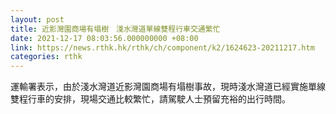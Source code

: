 ```yaml
---
layout: post
title: 近影灣園商場有塌樹　淺水灣道單線雙程行車交通繁忙
date: 2021-12-17 08:03:56.000000000 +08:00
link: https://news.rthk.hk/rthk/ch/component/k2/1624623-20211217.htm
categories: rthk
---
```


運輸署表示，由於淺水灣道近影灣園商場有塌樹事故，現時淺水灣道已經實施單線雙程行車的安排，現場交通比較繁忙，請駕駛人士預留充裕的出行時間。
